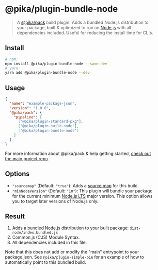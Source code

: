 # @pika/plugin-bundle-node

> A [@pika/pack](https://github.com/pikapkg/pack) build plugin.
> Adds a bundled Node.js distribution to your package, built & optimized to run on [Node.js](https://nodejs.org/) with all dependencies included. Useful for reducing the install time for CLIs.


## Install

```sh
# npm:
npm install @pika/plugin-bundle-node --save-dev
# yarn:
yarn add @pika/plugin-bundle-node --dev
```


## Usage

```json
{
  "name": "example-package-json",
  "version": "1.0.0",
  "@pika/pack": {
    "pipeline": [
      ["@pika/plugin-standard-pkg"],
      ["@pika/plugin-build-node"],
      ["@pika/plugin-bundle-node"]
    ]
  }
}
```

For more information about @pika/pack & help getting started, [check out the main project repo](https://github.com/pikapkg/pack).

## Options

- `"sourcemap"` (Default: `"true"`): Adds a [source map](https://www.html5rocks.com/en/tutorials/developertools/sourcemaps/) for this build.
- `"minNodeVersion"` (Default: `"10"`): This plugin will bundle your package for the current minimum [Node.js LTS](https://github.com/nodejs/Release) major version. This option allows you to target later versions of Node.js only.


## Result

1. Adds a bundled Node.js distribution to your built package: `dist-node/index.bundled.js`
  1. Common.js (CJS) Module Syntax.
  1. All dependencies included in this file.

Note that this does not add or modify the "main" entrypoint to your package.json. See `@pika/plugin-simple-bin` for an example of how to automatically point to this bundled build.
